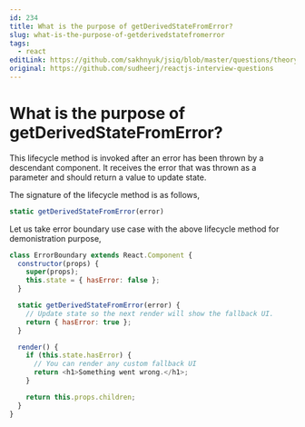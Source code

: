 ```yaml
---
id: 234
title: What is the purpose of getDerivedStateFromError?
slug: what-is-the-purpose-of-getderivedstatefromerror
tags:
  - react
editLink: https://github.com/sakhnyuk/jsiq/blob/master/questions/theory/react/234.md
original: https://github.com/sudheerj/reactjs-interview-questions
---
```


# What is the purpose of getDerivedStateFromError?

This lifecycle method is invoked after an error has been thrown by a descendant component. It receives the error that was thrown as a parameter and should return a value to update state.

The signature of the lifecycle method is as follows,

```javascript
static getDerivedStateFromError(error)
```

Let us take error boundary use case with the above lifecycle method for demonistration purpose,

```javascript
class ErrorBoundary extends React.Component {
  constructor(props) {
    super(props);
    this.state = { hasError: false };
  }

  static getDerivedStateFromError(error) {
    // Update state so the next render will show the fallback UI.
    return { hasError: true };
  }

  render() {
    if (this.state.hasError) {
      // You can render any custom fallback UI
      return <h1>Something went wrong.</h1>;
    }

    return this.props.children;
  }
}
```